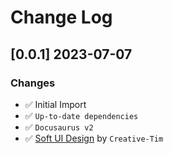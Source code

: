 # Change Log

## [0.0.1] 2023-07-07
### Changes

- ✅ Initial Import
- ✅ `Up-to-date dependencies` 
- ✅ `Docusaurus v2`
- ✅ [Soft UI Design](https://bit.ly/soft-design-system) by `Creative-Tim`
